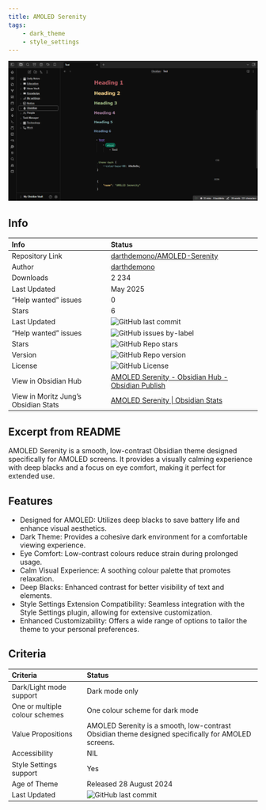 ```yaml
---
title: AMOLED Serenity
tags:
    - dark_theme
    - style_settings
---
```


<img alt="AMOLED Serenity Theme Screenshot" src="https://raw.githubusercontent.com/darthdemono/AMOLED-Serenity/refs/heads/main/AMOLED-Serenity.png">

## Info
| Info                                 | Status                                                                                                                                                                                                               |
| :----------------------------------- | :------------------------------------------------------------------------------------------------------------------------------------------------------------------------------------------------------------------- |
| Repository Link                      | [darthdemono/AMOLED-Serenity](https://github.com/darthdemono/AMOLED-Serenity)                                                                                                                                        |
| Author                               | [darthdemono](https://github.com/darthdemono)                                                                                                                                                                        |
| Downloads                            | 2 234                                                                                                                                                                                                                |
| Last Updated                         | May 2025                                                                                                                                                                                                             |
| “Help wanted” issues                 | 0                                                                                                                                                                                                                    |
| Stars                                | 6                                                                                                                                                                                                                    |
| Last Updated                         | <img alt="GitHub last commit" src="https://img.shields.io/github/last-commit/darthdemono/AMOLED-Serenity?color=573E7A&amp;label=last%20update&amp;logo=github&amp;style=for-the-badge" referrerpolicy="no-referrer"> |
| “Help wanted” issues                 | <img alt="GitHub issues by-label" src="https://img.shields.io/github/issues/darthdemono/AMOLED-Serenity/help%20wanted?color=573E7A&amp;logo=github&amp;style=for-the-badge" referrerpolicy="no-referrer">            |
| Stars                                | <img alt="GitHub Repo stars" src="https://img.shields.io/github/stars/darthdemono/AMOLED-Serenity?color=573E7A&amp;logo=github&amp;style=for-the-badge" referrerpolicy="no-referrer">                                |
| Version                              | <img alt="GitHub Repo version" src="https://img.shields.io/github/v/release/darthdemono/AMOLED-Serenity?color=573E7A&amp;logo=github&amp;style=for-the-badge&sort=semver" referrerpolicy="no-referrer">              |
| License                              | <img alt="GitHub License" src="https://img.shields.io/github/license/darthdemono/AMOLED-Serenity?style=for-the-badge" referrerpolicy="noreferrer">                                                                   |
| View in Obsidian Hub                 | [AMOLED Serenity \- Obsidian Hub \- Obsidian Publish](https://publish.obsidian.md/hub/02+-+Community+Expansions/02.05+All+Community+Expansions/Themes/AMOLED+Serenity)                                               |
| View in Moritz Jung’s Obsidian Stats | [AMOLED Serenity \| Obsidian Stats](https://www.moritzjung.dev/obsidian-stats/themes/amoled-serenity/)                                                                                                               |

## Excerpt from README
AMOLED Serenity is a smooth, low-contrast Obsidian theme designed specifically for AMOLED screens. It provides a visually calming experience with deep blacks and a focus on eye comfort, making it perfect for extended use.

## Features
- Designed for AMOLED: Utilizes deep blacks to save battery life and enhance visual aesthetics.
- Dark Theme: Provides a cohesive dark environment for a comfortable viewing experience.
- Eye Comfort: Low-contrast colours reduce strain during prolonged usage.
- Calm Visual Experience: A soothing colour palette that promotes relaxation.
- Deep Blacks: Enhanced contrast for better visibility of text and elements.
- Style Settings Extension Compatibility: Seamless integration with the Style Settings plugin, allowing for extensive customization.
- Enhanced Customizability: Offers a wide range of options to tailor the theme to your personal preferences.

## Criteria
| Criteria | Status | 
| :--- | :--- | 
| Dark/Light mode support | Dark mode only | 
| One or multiple colour schemes | One colour scheme for dark mode | 
| Value Propositions | AMOLED Serenity is a smooth, low-contrast Obsidian theme designed specifically for AMOLED screens. |
| Accessibility | NIL | 
| Style Settings support | Yes | 
| Age of Theme | Released 28 August 2024 | 
| Last Updated | <img alt="GitHub last commit" src="https://img.shields.io/github/last-commit/darthdemono/AMOLED-Serenity?color=573E7A&amp;label=last%20update&amp;logo=github&amp;style=for-the-badge" referrerpolicy="no-referrer"> |
